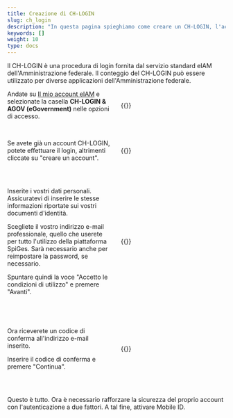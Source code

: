 ```yaml
---
title: Creazione di CH-LOGIN
slug: ch_login
description: "In questa pagina spieghiamo come creare un CH-LOGIN, l'account che vi permetterà di accedere a eIAM. "
keywords: []
weight: 10
type: docs
---
```


Il CH-LOGIN è una procedura di login fornita dal servizio standard eIAM dell'Amministrazione federale. Il conteggio del CH-LOGIN può essere utilizzato per diverse applicazioni dell'Amministrazione federale.

<div style="display: flex; justify-content: space-between; align-items: center;">

<div style="flex: 1; padding-right: 10px;">
<!-- First column content goes here -->
Andate su <a href="https://www.myaccount-r.eiam.admin.ch/">Il mio account eIAM</a> e selezionate la casella <strong>CH-LOGIN & AGOV (eGovernment)</strong> nelle opzioni di accesso.
</div>

<div style="flex: 1; padding-left: 10px;">
<!-- Second column content goes here -->
{{<insertImage image="ecran_choix_connexion_IT.png" description="Choix connexion" class="bord taille">}}
</div>

</div>

&nbsp;

<!-- Deuxième paire de colonnes -->

<div style="display: flex; justify-content: space-between; align-items: center;">

<div style="flex: 1; padding-right: 10px;">
<!-- First column content goes here -->
Se avete già un account CH-LOGIN, potete effettuare il login, altrimenti cliccate su "creare un account".
</div>

<div style="flex: 1; padding-left: 10px;">
<!-- Second column content goes here -->
{{<insertImage image="creer_ch_login_it.png" description="Choix connexion" class="bord taille">}}
</div>

</div>

&nbsp; 
<!-- 3eme paire de colonnes -->

<div style="display: flex; justify-content: space-between; align-items: center;">

<div style="flex: 1; padding-right: 10px;">
<!-- First column content goes here -->
<p> Inserite i vostri dati personali. Assicuratevi di inserire le stesse informazioni riportate sui vostri documenti d'identità. </p>

<p> Scegliete il vostro indirizzo e-mail professionale, quello che userete per tutto l'utilizzo della piattaforma SpiGes. Sarà necessario anche per reimpostare la password, se necessario. </p>

<p> Spuntare quindi la voce "Accetto le condizioni di utilizzo" e premere "Avanti". </p>
</div>

<div style="flex: 1; padding-left: 10px;">
<!-- Second column content goes here -->
{{<insertImage image="saisie_info_it.png" description="Choix connexion" class="bord taille">}}
</div>

</div>

&nbsp; 
<!-- 4eme paire de colonnes -->

<div style="display: flex; justify-content: space-between; align-items: center;">

<div style="flex: 1; padding-right: 10px;">
<!-- First column content goes here -->
<p> Ora riceverete un codice di conferma all'indirizzo e-mail inserito. </p>

<p> Inserire il codice di conferma e premere "Continua". </p>
</div>

<div style="flex: 1; padding-left: 10px;">
<!-- Second column content goes here -->
{{<insertImage image="code_conf_fr.png" description="Choix connexion" class="bord taille">}}  <!-- ATTENTION image en français -->
</div>

</div>

&nbsp;


Questo è tutto. Ora è necessario rafforzare la sicurezza del proprio account con l'autenticazione a due fattori. A tal fine, attivare Mobile ID.
